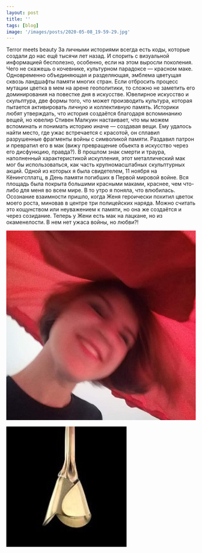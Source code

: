 ```yaml
---
layout: post
title: ''
tags: [blog]
image: '/images/posts/2020-05-08_19-59-29.jpg'
---
```


Terror meets beauty  За личными историями всегда есть коды, которые создали до нас ещё тысячи лет назад. И спорить с визуальной информацией бесполезно, особенно, если на этом выросли поколения. Чего не скажешь о кочевнике, культурном парадоксе — красном маке. Одновременно объединяющая и разделяющая, эмблема цветущая сквозь ландшафты памяти многих стран. Если отбросить процесс мутации цветка в мем на арене геополитики, то сложно не заметить его доминирования на повестке дня в искусстве. 
Ювелирное искусство и скульптура, две формы того, что может производить культура,  которая пытается активировать личную и коллективную память. Историки любят утверждать, что история создаётся благодаря вспоминанию вещей, но ювелир Стивен Малкуин настаивает, что мы можем вспоминать и понимать историю иначе — создавая вещи. Ему удалось найти место, где ужас встречается с красотой, он сплавил разрушенные фрагменты войны с символикой памяти. Раздавил патрон и превратил его в мак (вижу превращение обьекта в искусство через его дисфункцию, правда?). В прошлом знак смерти и траура, наполненный характеристикой искупления, этот металлический мак мог бы использоваться, как часть крупномасштабных скульптурных акций. Одной из которых я была свидетелем, 11 ноября на Кёнингсплатц, в День памяти погибших в Первой мировой войне. Вся площадь была покрыта большими красными маками, краснее, чем что-либо для меня во всем мире. В то утро я поняла, что влюбилась. Осознание взаимности пришло, когда Женя героически похитил цветок моего роста, миновав в центре три полицейских наряда. Можно считать это кощунством или неуважением к памяти, но она же создаётся и через созидание. Теперь у Жени есть мак на лацкане, но из окаменелости. В нем нет ужаса войны, но любви?!

![](/images/posts/2020-05-08_19-59-29_2.jpg)

![](/images/posts/2020-05-08_19-59-29_3.jpg)


